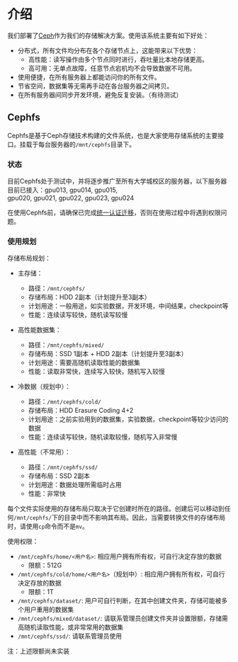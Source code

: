 # 介绍

我们部署了[Ceph](https://ceph.io/)作为我们的存储解决方案。使用该系统主要有如下好处：
* 分布式，所有文件均分布在各个存储节点上，这能带来以下优势：
  * 高性能：读写操作由多个节点同时进行，吞吐量比本地存储更高。
  * 高可用：无单点故障，任意节点宕机均不会导致数据不可用。
* 使用便捷，在所有服务器上都能访问你的所有文件。
* 节省空间，数据集等无需再手动在各台服务器之间拷贝。
* 在所有服务器间同步开发环境，避免反复安装。（有待测试）

## Cephfs

Cephfs是基于Ceph存储技术构建的文件系统，也是大家使用存储系统的主要接口。挂载于每台服务器的`/mnt/cephfs`目录下。

### 状态

目前Cephfs处于测试中，并将逐步推广至所有大学城校区的服务器，以下服务器目前已接入：gpu013, gpu014, gpu015, gpu020, gpu021, gpu022, gpu023, gpu024

在使用Cephfs前，请确保已完成[统一认证迁移](../auth/migration.md)，否则在使用过程中将遇到权限问题。

### 使用规划

存储布局规划：

* 主存储：
  * 路径：`/mnt/cephfs/`
  * 存储布局：HDD 2副本（计划提升至3副本）
  * 计划用途：一般用途，如实验数据，开发环境，中间结果，checkpoint等
  * 性能：连续读写较快，随机读写较慢

* 高性能数据集：
  * 路径：`/mnt/cephfs/mixed/`
  * 存储布局：SSD 1副本 + HDD 2副本（计划提升至3副本）
  * 计划用途：需要高随机读取性能的数据集
  * 性能：读取非常快，连续写入较快，随机写入较慢

* 冷数据（规划中）：
  * 路径：`/mnt/cephfs/cold/`
  * 存储布局：HDD Erasure Coding 4+2
  * 计划用途：之前实验用到的数据集，实验数据，checkpoint等较少访问的数据
  * 性能：连续读写较快，随机读取较慢，随机写入非常慢

* 高性能（不常用）：
  * 路径：`/mnt/cephfs/ssd/`
  * 存储布局：SSD 2副本
  * 计划用途：数据处理所需临时占用
  * 性能：非常快

每个文件实际使用的存储布局只取决于它创建时所在的路径。创建后可以移动到任何`/mnt/cephfs/`下的目录中而不影响其布局。因此，当需要转换文件的存储布局时，请使用`cp`命令而不是`mv`。

使用权限：

* `/mnt/cephfs/home/<用户名>`: 相应用户拥有所有权，可自行决定存放的数据
  * 限额：512G
* `/mnt/cephfs/cold/home/<用户名>`（规划中）: 相应用户拥有所有权，可自行决定存放的数据
  * 限额：1T
* `/mnt/cephfs/dataset/`: 用户可自行判断，在其中创建文件夹，存储可能被多个用户重用的数据集
* `/mnt/cephfs/mixed/dataset/`: 请联系管理员创建文件夹并设置限额，存储需高随机读取性能，或非常常用的数据集
* `/mnt/cephfs/ssd/`: 请联系管理员使用

注：上述限额尚未实装
